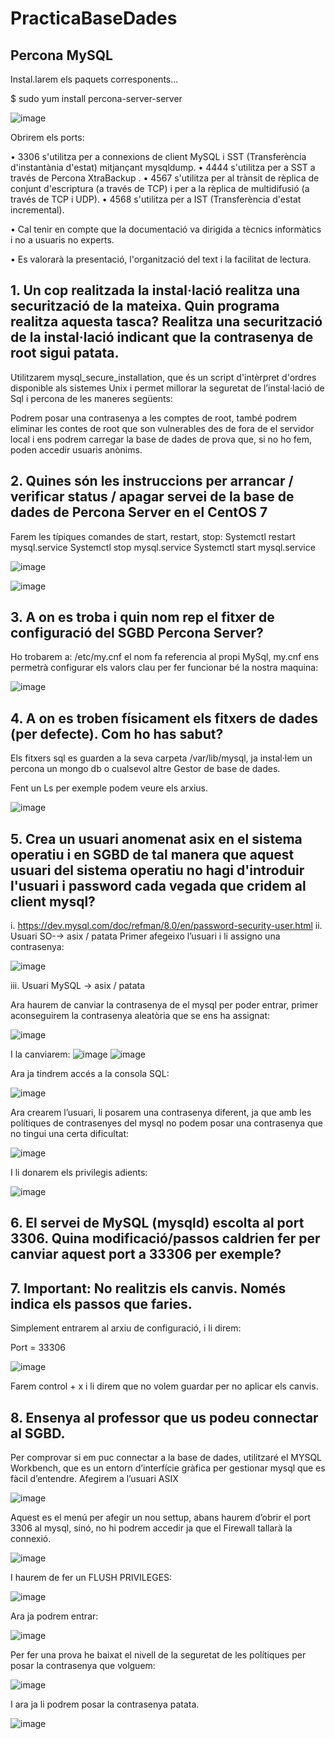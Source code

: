 # PracticaBaseDades

## Percona MySQL

Instal.larem els paquets corresponents...

$ sudo yum install percona-server-server

![image](https://user-images.githubusercontent.com/100163765/155021279-c4bc197c-c908-4f77-8841-9b168b739ec5.png)


Obrirem els ports:

•	3306 s'utilitza per a connexions de client MySQL i SST (Transferència d'instantània d'estat) mitjançant mysqldump.
•	4444 s'utilitza per a SST a través de Percona XtraBackup .
•	4567 s'utilitza per al trànsit de rèplica de conjunt d'escriptura (a través de TCP) i per a la rèplica de multidifusió (a través de TCP i UDP).
•	4568 s'utilitza per a IST (Transferència d'estat incremental).


•	Cal tenir en compte que la documentació va dirigida a tècnics informàtics i no a usuaris no experts.

•	Es valorarà la presentació, l'organització del text i la facilitat de lectura.

## 1.	Un cop realitzada la instal·lació realitza una securització de la mateixa. Quin programa realitza aquesta tasca? Realitza una securització de la instal·lació indicant que la contrasenya de root sigui patata.

Utilitzarem  mysql_secure_installation, que és un script d'intèrpret d'ordres disponible als sistemes Unix i  permet millorar la seguretat de l’instal·lació de Sql i percona de les maneres següents:

Podrem posar una contrasenya a les comptes de root, també podrem eliminar les contes de root que son vulnerables des de fora de el servidor local i ens podrem carregar la base de dades de prova que, si no ho fem, poden accedir usuaris anònims.

## 2.	Quines són les instruccions per arrancar / verificar status / apagar servei de la base de dades de Percona Server en el CentOS 7

Farem les típiques comandes de start, restart, stop:
Systemctl restart mysql.service
Systemctl stop mysql.service
Systemctl start mysql.service

![image](https://user-images.githubusercontent.com/100163765/155031902-0cb4e66e-afde-41de-8136-5de7aefde219.png)

![image](https://user-images.githubusercontent.com/100163765/155031910-c1486345-428e-4c56-9ac1-1910545ec14a.png)


## 3.	A on es troba i quin nom rep el fitxer de configuració del SGBD Percona Server?

Ho trobarem a: /etc/my.cnf el nom fa referencia al propi MySql, my.cnf ens permetrà configurar els valors clau per fer funcionar bé la nostra maquina:

![image](https://user-images.githubusercontent.com/100163765/155031944-dc35719e-0de0-450c-95e7-ccb830464f63.png)


## 4.	A on es troben físicament els fitxers de dades (per defecte). Com ho has sabut?

Els fitxers sql es guarden a la seva carpeta /var/lib/mysql, ja instal·lem un percona un mongo db o cualsevol altre Gestor de base de dades. 

Fent un Ls per exemple podem veure els arxius.

![image](https://user-images.githubusercontent.com/100163765/155031983-afb43781-7af5-4665-929d-8b42be1ad08c.png)

## 5.	Crea un usuari anomenat asix en el sistema operatiu i en SGBD de tal manera que aquest usuari del sistema operatiu no hagi d'introduir l'usuari i password cada vegada que cridem al client mysql?

i.	https://dev.mysql.com/doc/refman/8.0/en/password-security-user.html
ii.	Usuari SO-→ asix / patata
Primer afegeixo l’usuari i li assigno una contrasenya:

![image](https://user-images.githubusercontent.com/100163765/155032040-444c5272-1b7e-4465-ae57-bf7ec1b30d1c.png)

iii.	Usuari MySQL → asix / patata

Ara haurem de canviar la contrasenya de el mysql per poder entrar, primer aconseguirem la contrasenya aleatòria que se ens ha assignat: 

![image](https://user-images.githubusercontent.com/100163765/155032074-e6334eec-c0bc-434d-8c0a-98eebf0b9e06.png)

I la canviarem:
![image](https://user-images.githubusercontent.com/100163765/155032142-9674fd9c-d5be-463d-9986-866ecd80d1a1.png)
![image](https://user-images.githubusercontent.com/100163765/155032147-2529c92f-ada6-4a1a-93b3-496b40f0b4a4.png)


Ara ja tindrem accés a la consola SQL:

![image](https://user-images.githubusercontent.com/100163765/155032164-49af7ed4-f2eb-4376-94a1-7c0714864a5b.png)

Ara crearem l’usuari, li posarem una contrasenya diferent, ja que amb les polítiques de contrasenyes del mysql no podem posar una contrasenya que no tingui una certa dificultat:

![image](https://user-images.githubusercontent.com/100163765/155032179-6631e68b-3be2-4816-a945-2e82344a3700.png)

I li donarem els privilegis adients:

![image](https://user-images.githubusercontent.com/100163765/155032208-a9d468d4-ec0e-429f-b421-f0d15c9805f4.png)


## 6.	El servei de MySQL (mysqld) escolta al port 3306. Quina modificació/passos caldrien fer per canviar aquest port a 33306 per exemple?
## 7.	Important: No realitzis els canvis. Només indica els passos que faries.

Simplement entrarem al arxiu de configuració, i li direm:

Port = 33306

![image](https://user-images.githubusercontent.com/100163765/155032246-6b8991fd-27ac-495d-8c51-b8aec4ec6937.png)

Farem control + x i li direm que no volem guardar per no aplicar els canvis.

## 8.	Ensenya al professor que us podeu connectar al SGBD.

Per  comprovar si em puc connectar a la base de dades, utilitzaré el MYSQL Workbench, que es un entorn  d’interfície gràfica  per gestionar mysql que es fàcil  d’entendre. Afegirem a l’usuari ASIX

![image](https://user-images.githubusercontent.com/100163765/155032305-df47b2c2-e9c7-4986-9648-23c9305a2227.png)

Aquest es el menú per afegir un nou settup, abans haurem d’obrir el port 3306 al mysql, sinó, no hi podrem accedir ja que el Firewall tallarà la connexió.

![image](https://user-images.githubusercontent.com/100163765/155032328-b0ce5be7-4e09-4039-a642-c3559303785a.png)

I haurem de fer un FLUSH PRIVILEGES:

![image](https://user-images.githubusercontent.com/100163765/155032344-b8621cf9-3c2a-4fd1-944a-dafbcf507ff7.png)

Ara ja podrem entrar:

![image](https://user-images.githubusercontent.com/100163765/155032365-9a168d90-70d9-4090-8cb5-cae50ce69e26.png)

Per fer una prova he baixat el nivell de la seguretat de les polítiques per posar la contrasenya que volguem:

![image](https://user-images.githubusercontent.com/100163765/155032383-dfef09f8-5736-4afe-bb29-2595f7205c43.png)

I ara ja li podrem posar la contrasenya patata.

![image](https://user-images.githubusercontent.com/100163765/155032404-c40b7012-8b25-44bd-803b-cf87e60f7a47.png)







